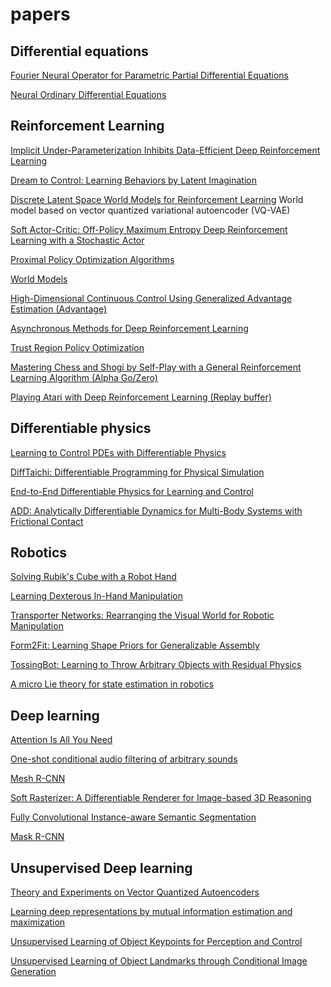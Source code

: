 # papers

## Differential equations

[Fourier Neural Operator for Parametric Partial Differential Equations](https://arxiv.org/abs/2010.08895)

[Neural Ordinary Differential Equations](https://arxiv.org/abs/1806.07366)

[]()

[]()


## Reinforcement Learning

[Implicit Under-Parameterization Inhibits Data-Efficient Deep Reinforcement Learning](https://arxiv.org/abs/2010.14498)

[Dream to Control: Learning Behaviors by Latent Imagination](https://arxiv.org/abs/1912.01603)

[Discrete Latent Space World Models for Reinforcement Learning](https://arxiv.org/abs/2010.05767)  World model based on vector quantized variational autoencoder (VQ-VAE)

[Soft Actor-Critic: Off-Policy Maximum Entropy Deep Reinforcement Learning with a Stochastic Actor](https://arxiv.org/abs/1801.01290)

[Proximal Policy Optimization Algorithms](https://arxiv.org/abs/1707.06347)

[World Models](https://arxiv.org/abs/1803.10122)

[High-Dimensional Continuous Control Using Generalized Advantage Estimation (Advantage) ](https://arxiv.org/abs/1506.02438)

[Asynchronous Methods for Deep Reinforcement Learning ](https://arxiv.org/abs/1602.01783)

[Trust Region Policy Optimization](https://arxiv.org/abs/1502.05477)

[Mastering Chess and Shogi by Self-Play with a General Reinforcement Learning Algorithm (Alpha Go/Zero) ](https://arxiv.org/abs/1712.01815)

[]()

[Playing Atari with Deep Reinforcement Learning (Replay buffer) ](https://arxiv.org/abs/1312.5602)

## Differentiable physics

[Learning to Control PDEs with Differentiable Physics](https://arxiv.org/abs/2001.07457)

[DiffTaichi: Differentiable Programming for Physical Simulation](https://arxiv.org/abs/1910.00935)

[End-to-End Differentiable Physics for Learning and Control](http://papers.nips.cc/paper/7948-end-to-end-differentiable-physics-for-learning-and-control)

[ADD: Analytically Differentiable Dynamics for Multi-Body Systems with Frictional Contact](https://arxiv.org/abs/2007.00987)


[]()

## Robotics

[Solving Rubik's Cube with a Robot Hand](https://arxiv.org/abs/1910.07113)

[Learning Dexterous In-Hand Manipulation](https://arxiv.org/pdf/1808.00177.pdf)

[Transporter Networks: Rearranging the Visual World for Robotic Manipulation](https://arxiv.org/abs/2010.14406)

[Form2Fit: Learning Shape Priors for Generalizable Assembly](https://form2fit.github.io/)

[TossingBot: Learning to Throw Arbitrary Objects with Residual Physics](https://arxiv.org/abs/1903.11239)

[A micro Lie theory for state estimation in robotics](https://arxiv.org/pdf/1812.01537.pdf)

[]()

## Deep learning

[Attention Is All You Need](https://arxiv.org/abs/1706.03762)

[One-shot conditional audio filtering of arbitrary sounds](https://arxiv.org/abs/2011.02421)

[Mesh R-CNN](https://arxiv.org/abs/1906.02739)

[Soft Rasterizer: A Differentiable Renderer for Image-based 3D Reasoning](https://arxiv.org/abs/1904.01786.pdf)

[Fully Convolutional Instance-aware Semantic Segmentation](https://arxiv.org/abs/1611.07709.pdf)

[Mask R-CNN](https://arxiv.org/abs/1703.06870.pdf)

## Unsupervised Deep learning

[Theory and Experiments on Vector Quantized Autoencoders](https://arxiv.org/abs/1805.11063)

[Learning deep representations by mutual information estimation and maximization](https://arxiv.org/abs/1808.06670)

[Unsupervised Learning of Object Keypoints for Perception and Control](https://arxiv.org/abs/1906.11883)

[Unsupervised Learning of Object Landmarks through Conditional Image Generation](http://www.robots.ox.ac.uk/~vgg/research/unsupervised_landmarks/)

[]()

[]()




